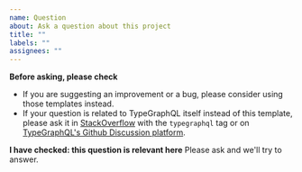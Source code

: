 ```yaml
---
name: Question
about: Ask a question about this project
title: ""
labels: ""
assignees: ""
---
```


**Before asking, please check**

- If you are suggesting an improvement or a bug, please consider using those templates instead.
- If your question is related to TypeGraphQL itself instead of this template, please ask it in [StackOverflow](https://stackoverflow.com/questions/tagged/typegraphql) with the `typegraphql` tag or on [TypeGraphQL's Github Discussion platform](https://github.com/MichalLytek/type-graphql/discussions).

**I have checked: this question is relevant here**
Please ask and we'll try to answer.
